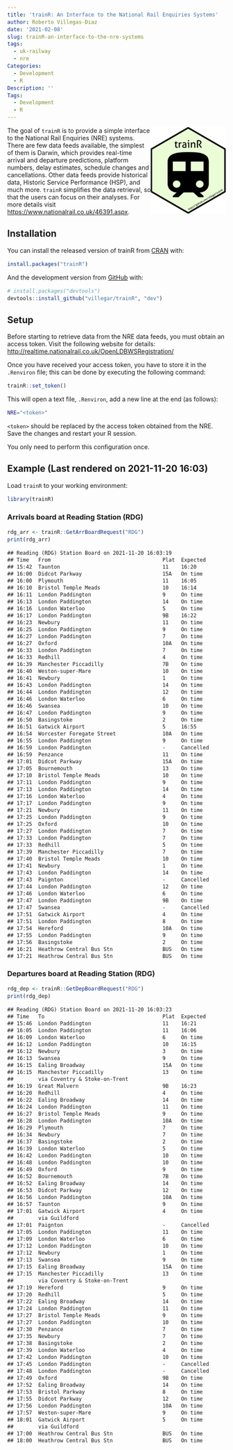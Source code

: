 ```yaml
---
title: 'trainR: An Interface to the National Rail Enquiries Systems'
author: Roberto Villegas-Diaz
date: '2021-02-08'
slug: trainR-an-interface-to-the-nre-systems
tags:
  - uk-railway
  - nre
Categories:
  - Development
  - R
Description: ''
Tags:
  - Development
  - R
---
```


<img src="https://raw.githubusercontent.com/villegar/trainR/main/inst/images/logo.png" alt="logo" align="right" height=200px/>

The goal of `trainR` is to provide a simple interface to the 
National Rail Enquiries (NRE) systems. There are few data feeds 
available, the simplest of them is Darwin, which provides real-time 
arrival and departure predictions, platform numbers, delay estimates, 
schedule changes and cancellations. Other data feeds provide historical 
data, Historic Service Performance (HSP), and much more. `trainR` 
simplifies the data retrieval, so that the users can focus on their 
analyses. For more details visit 
https://www.nationalrail.co.uk/46391.aspx.

## Installation

You can install the released version of trainR from [CRAN](https://CRAN.R-project.org) with:

``` r
install.packages("trainR")
```

And the development version from [GitHub](https://github.com/) with:

``` r
# install.packages("devtools")
devtools::install_github("villegar/trainR", "dev")
```

## Setup
Before starting to retrieve data from the NRE data feeds, you must obtain an access token. 
Visit the following website for details: http://realtime.nationalrail.co.uk/OpenLDBWSRegistration/

Once you have received your access token, you have to store it in the `.Renviron` file; this can be 
done by executing the following command:


```r
trainR::set_token()
```

This will open a text file, `.Renviron`, add a new line at the end (as follows):

```bash
NRE="<token>"
```

`<token>` should be replaced by the access token obtained from the NRE. Save the changes and restart 
your R session.

You only need to perform this configuration once.

## Example (Last rendered on 2021-11-20 16:03)

Load `trainR` to your working environment:

```r
library(trainR)
```

### Arrivals board at Reading Station (RDG)


```r
rdg_arr <- trainR::GetArrBoardRequest("RDG")
print(rdg_arr)
```

```
## Reading (RDG) Station Board on 2021-11-20 16:03:19
## Time   From                                    Plat  Expected
## 15:42  Taunton                                 11    16:20
## 16:00  Didcot Parkway                          15A   On time
## 16:00  Plymouth                                11    16:05
## 16:10  Bristol Temple Meads                    10    16:14
## 16:11  London Paddington                       9     On time
## 16:13  London Paddington                       14    On time
## 16:16  London Waterloo                         5     On time
## 16:17  London Paddington                       9B    16:22
## 16:23  Newbury                                 11    On time
## 16:25  London Paddington                       9     On time
## 16:27  London Paddington                       7     On time
## 16:27  Oxford                                  10A   On time
## 16:33  London Paddington                       7     On time
## 16:33  Redhill                                 4     On time
## 16:39  Manchester Piccadilly                   7B    On time
## 16:40  Weston-super-Mare                       10    On time
## 16:41  Newbury                                 1     On time
## 16:43  London Paddington                       14    On time
## 16:44  London Paddington                       12    On time
## 16:46  London Waterloo                         6     On time
## 16:46  Swansea                                 10    On time
## 16:47  London Paddington                       9     On time
## 16:50  Basingstoke                             2     On time
## 16:51  Gatwick Airport                         5     16:55
## 16:54  Worcester Foregate Street               10A   On time
## 16:55  London Paddington                       9     On time
## 16:59  London Paddington                       -     Cancelled
## 16:59  Penzance                                11    On time
## 17:01  Didcot Parkway                          15A   On time
## 17:05  Bournemouth                             13    On time
## 17:10  Bristol Temple Meads                    10    On time
## 17:11  London Paddington                       9     On time
## 17:13  London Paddington                       14    On time
## 17:16  London Waterloo                         4     On time
## 17:17  London Paddington                       9     On time
## 17:21  Newbury                                 11    On time
## 17:25  London Paddington                       9     On time
## 17:25  Oxford                                  10    On time
## 17:27  London Paddington                       7     On time
## 17:33  London Paddington                       7     On time
## 17:33  Redhill                                 5     On time
## 17:39  Manchester Piccadilly                   7     On time
## 17:40  Bristol Temple Meads                    10    On time
## 17:41  Newbury                                 1     On time
## 17:43  London Paddington                       14    On time
## 17:43  Paignton                                -     Cancelled
## 17:44  London Paddington                       12    On time
## 17:46  London Waterloo                         6     On time
## 17:47  London Paddington                       9B    On time
## 17:47  Swansea                                 -     Cancelled
## 17:51  Gatwick Airport                         4     On time
## 17:51  London Paddington                       8     On time
## 17:54  Hereford                                10A   On time
## 17:55  London Paddington                       9     On time
## 17:56  Basingstoke                             2     On time
## 16:21  Heathrow Central Bus Stn                BUS   On time
## 17:21  Heathrow Central Bus Stn                BUS   On time
```

### Departures board at Reading Station (RDG)


```r
rdg_dep <- trainR::GetDepBoardRequest("RDG")
print(rdg_dep)
```

```
## Reading (RDG) Station Board on 2021-11-20 16:03:23
## Time   To                                      Plat  Expected
## 15:46  London Paddington                       11    16:21
## 16:05  London Paddington                       11    16:06
## 16:09  London Waterloo                         6     On time
## 16:12  London Paddington                       10    16:15
## 16:12  Newbury                                 3     On time
## 16:13  Swansea                                 9     On time
## 16:15  Ealing Broadway                         15A   On time
## 16:15  Manchester Piccadilly                   13    On time
##        via Coventry & Stoke-on-Trent           
## 16:19  Great Malvern                           9B    16:23
## 16:20  Redhill                                 4     On time
## 16:22  Ealing Broadway                         14    On time
## 16:24  London Paddington                       11    On time
## 16:27  Bristol Temple Meads                    9     On time
## 16:28  London Paddington                       10A   On time
## 16:29  Plymouth                                7     On time
## 16:34  Newbury                                 7     On time
## 16:37  Basingstoke                             2     On time
## 16:39  London Waterloo                         5     On time
## 16:42  London Paddington                       10    On time
## 16:48  London Paddington                       10    On time
## 16:49  Oxford                                  9     On time
## 16:52  Bournemouth                             7B    On time
## 16:52  Ealing Broadway                         14    On time
## 16:53  Didcot Parkway                          12    On time
## 16:56  London Paddington                       10A   On time
## 16:57  Taunton                                 9     On time
## 17:01  Gatwick Airport                         4     On time
##        via Guildford                           
## 17:01  Paignton                                -     Cancelled
## 17:05  London Paddington                       11    On time
## 17:09  London Waterloo                         6     On time
## 17:12  London Paddington                       10    On time
## 17:12  Newbury                                 1     On time
## 17:13  Swansea                                 9     On time
## 17:15  Ealing Broadway                         15A   On time
## 17:15  Manchester Piccadilly                   13    On time
##        via Coventry & Stoke-on-Trent           
## 17:19  Hereford                                9     On time
## 17:20  Redhill                                 5     On time
## 17:22  Ealing Broadway                         14    On time
## 17:24  London Paddington                       11    On time
## 17:27  Bristol Temple Meads                    9     On time
## 17:27  London Paddington                       10    On time
## 17:30  Penzance                                7     On time
## 17:35  Newbury                                 7     On time
## 17:38  Basingstoke                             2     On time
## 17:39  London Waterloo                         4     On time
## 17:42  London Paddington                       10    On time
## 17:45  London Paddington                       -     Cancelled
## 17:48  London Paddington                       -     Cancelled
## 17:49  Oxford                                  9B    On time
## 17:52  Ealing Broadway                         14    On time
## 17:53  Bristol Parkway                         8     On time
## 17:55  Didcot Parkway                          12    On time
## 17:56  London Paddington                       10A   On time
## 17:57  Weston-super-Mare                       9     On time
## 18:01  Gatwick Airport                         5     On time
##        via Guildford                           
## 17:00  Heathrow Central Bus Stn                BUS   On time
## 18:00  Heathrow Central Bus Stn                BUS   On time
```
